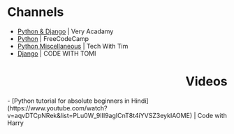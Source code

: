 <h1 align=left>Channels</h1>

- [Python & Django](https://www.youtube.com/c/veryacademy) | Very Acadamy
- [Python](https://www.youtube.com/c/Freecodecamp/search?query=python) | FreeCodeCamp
- [Python Miscellaneous](https://www.youtube.com/c/TechWithTim/featured) | Tech With Tim
- [Django](https://www.youtube.com/c/CodeWithTomi) | CODE WITH TOMI

<h1 align=right>Videos</h1>
- [Python tutorial for absolute beginners in Hindi](https://www.youtube.com/watch?v=aqvDTCpNRek&list=PLu0W_9lII9agICnT8t4iYVSZ3eykIAOME) | Code with Harry